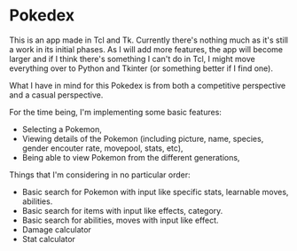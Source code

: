 Pokedex
=======

This is an app made in Tcl and Tk. Currently there's nothing much as it's still a work in its initial phases. As I will add more features, the app will become larger and if I think there's something I can't do in Tcl, I might move everything over to Python and Tkinter (or something better if I find one).

What I have in mind for this Pokedex is from both a competitive perspective and a casual perspective.

For the time being, I'm implementing some basic features:
- Selecting a Pokemon,
- Viewing details of the Pokemon (including picture, name, species, gender encouter rate, movepool, stats, etc),
- Being able to view Pokemon from the different generations,

Things that I'm considering in no particular order:
- Basic search for Pokemon with input like specific stats, learnable moves, abilities.
- Basic search for items with input like effects, category.
- Basic search for abilities, moves with input like effect.
- Damage calculator
- Stat calculator
